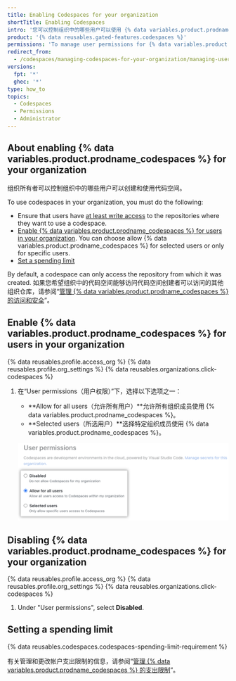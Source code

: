 ```yaml
---
title: Enabling Codespaces for your organization
shortTitle: Enabling Codespaces
intro: '您可以控制组织中的哪些用户可以使用 {% data variables.product.prodname_codespaces %}。'
product: '{% data reusables.gated-features.codespaces %}'
permissions: 'To manage user permissions for {% data variables.product.prodname_codespaces %} for an organization, you must be an organization owner.'
redirect_from:
  - /codespaces/managing-codespaces-for-your-organization/managing-user-permissions-for-your-organization
versions:
  fpt: '*'
  ghec: '*'
type: how_to
topics:
  - Codespaces
  - Permissions
  - Administrator
---
```



## About enabling {% data variables.product.prodname_codespaces %} for your organization

组织所有者可以控制组织中的哪些用户可以创建和使用代码空间。

To use codespaces in your organization, you must do the following:

- Ensure that users have [at least write access](/organizations/managing-access-to-your-organizations-repositories/repository-permission-levels-for-an-organization) to the repositories where they want to use a codespace.
- [Enable {% data variables.product.prodname_codespaces %} for users in your organization](#configuring-which-users-in-your-organization-can-use-codespaces). You can choose allow {% data variables.product.prodname_codespaces %} for selected users or only for specific users.
- [Set a spending limit](/billing/managing-billing-for-github-codespaces/managing-spending-limits-for-codespaces)

By default, a codespace can only access the repository from which it was created. 如果您希望组织中的代码空间能够访问代码空间创建者可以访问的其他组织仓库，请参阅“[管理 {% data variables.product.prodname_codespaces %} 的访问和安全](/codespaces/managing-codespaces-for-your-organization/managing-access-and-security-for-your-organizations-codespaces)”。

## Enable {% data variables.product.prodname_codespaces %} for users in your organization

{% data reusables.profile.access_org %}
{% data reusables.profile.org_settings %}
{% data reusables.organizations.click-codespaces %}
1. 在“User permissions（用户权限）”下，选择以下选项之一：

   * **Allow for all users（允许所有用户）**允许所有组织成员使用 {% data variables.product.prodname_codespaces %}。
   * **Selected users（所选用户）**选择特定组织成员使用 {% data variables.product.prodname_codespaces %}。

   !["用户权限"单选按钮](/assets/images/help/codespaces/organization-user-permission-settings.png)

## Disabling {% data variables.product.prodname_codespaces %} for your organization

{% data reusables.profile.access_org %}
{% data reusables.profile.org_settings %}
{% data reusables.organizations.click-codespaces %}
1. Under "User permissions", select **Disabled**.

## Setting a spending limit

{% data reusables.codespaces.codespaces-spending-limit-requirement %}

有关管理和更改帐户支出限制的信息，请参阅“[管理 {% data variables.product.prodname_codespaces %} 的支出限制](/billing/managing-billing-for-github-codespaces/managing-spending-limits-for-codespaces)”。

